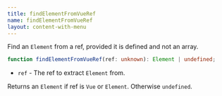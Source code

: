 ```yaml
---
title: findElementFromVueRef
name: findElementFromVueRef
layout: content-with-menu
---
```


Find an `Element` from a ref, provided it is defined and not an array.

```ts nocompile
function findElementFromVueRef(ref: unknown): Element | undefined;
```

- `ref` - The ref to extract `Element` from.

Returns an `Element` if ref is `Vue` or `Element`.
Otherwise `undefined`.
